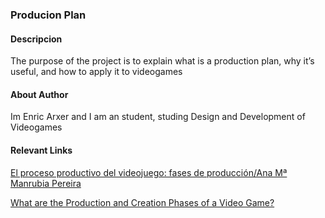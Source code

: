 ### Producion Plan

#### Descripcion
The purpose of the project is to explain what is a production plan, why it’s useful, and how to apply it to videogames

#### About Author
Im Enric Arxer and I am an student, studing Design and Development of Videogames

#### Relevant Links

<a  href="https://revistas.ucm.es/index.php/HICS/article/view/45178">El proceso productivo del videojuego: fases de producción/Ana Mª Manrubia Pereira

<a  href="https://revistas.ucm.es/index.php/HICS/article/view/45178](https://starloopstudios.com/what-are-the-production-and-creation-phases-of-a-video-game">What are the Production and Creation Phases of a Video Game?

